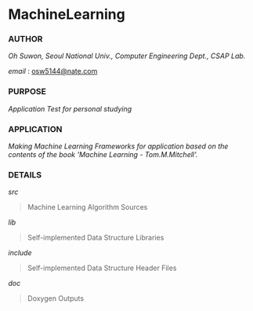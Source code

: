 MachineLearning
===============

### AUTHOR ###
*Oh Suwon, Seoul National Univ., Computer Engineering Dept., CSAP Lab.*

*email* : <osw5144@nate.com>

### PURPOSE ###
*Application Test for personal studying*

### APPLICATION ###

*Making Machine Learning Frameworks for application based on the contents of the book 'Machine Learning - Tom.M.Mitchell'.*

### DETAILS ###

_src_
> Machine Learning Algorithm Sources

_lib_
> Self-implemented Data Structure Libraries

_include_
> Self-implemented Data Structure Header Files

_doc_
> Doxygen Outputs
